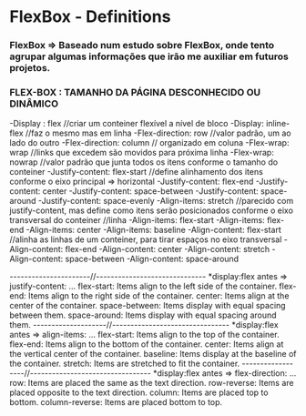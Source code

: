 # FlexBox - Definitions
### FlexBox => Baseado num estudo sobre FlexBox, onde tento agrupar algumas informações que irão me auxiliar em futuros projetos.

### FLEX-BOX : TAMANHO DA PÁGINA DESCONHECIDO OU DINÂMICO

-Display : flex //criar um conteiner flexível a nível de bloco
-Display: inline-flex //faz o mesmo mas em linha
-Flex-direction: row //valor padrão, um ao lado do outro
-Flex-direction: column // organizado em coluna
-Flex-wrap: wrap //links que excedem são movidos para próxima linha
-Flex-wrap: nowrap //valor padrão que junta todos os itens conforme o tamanho do conteiner
-Justify-content: flex-start     //define alinhamento dos itens conforme o eixo principal => horizontal
-Justify-content: flex-end
-Justify-content: center 
-Justify-content: space-between
-Justify-content: space-around
-Justify-content: space-evenly
-Align-items:  stretch       //parecido com justify-content, mas define como itens serão posicionados conforme o eixo transversal do conteiner //linha 
-Align-items:  flex-start
-Align-items:  flex-end
-Align-items:  center
-Align-items:  baseline
-Align-content: flex-start		//alinha as linhas de um conteiner, para tirar espaços no eixo transversal
-Align-content: flex-end
-Align-content: center
-Align-content: stretch
-Align-content: space-between
-Align-content: space-around

----------------------//------------------------------
*display:flex
antes => justify-content: ...
flex-start: Items align to the left side of the container.
flex-end: Items align to the right side of the container.
center: Items align at the center of the container.
space-between: Items display with equal spacing between them.
space-around: Items display with equal spacing around them.
--------------------//--------------------------------
*display:flex
antes => align-items: ...
flex-start: Items align to the top of the container.
flex-end: Items align to the bottom of the container.
center: Items align at the vertical center of the container.
baseline: Items display at the baseline of the container.
stretch: Items are stretched to fit the container.
------------------//---------------------------------
*display:flex
antes => flex-direction: ...
row: Items are placed the same as the text direction.
row-reverse: Items are placed opposite to the text direction.
column: Items are placed top to bottom.
column-reverse: Items are placed bottom to top.

